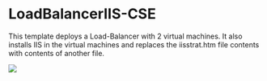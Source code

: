 # LoadBalancerIIS-CSE
This template deploys a Load-Balancer with 2 virtual machines. It also installs IIS in the virtual machines and replaces the iisstrat.htm file contents with contents of another file. 

<a href="https://azuredeploy.net/" target="_blank">
    <img src="http://azuredeploy.net/deploybutton.png"/>
</a>
